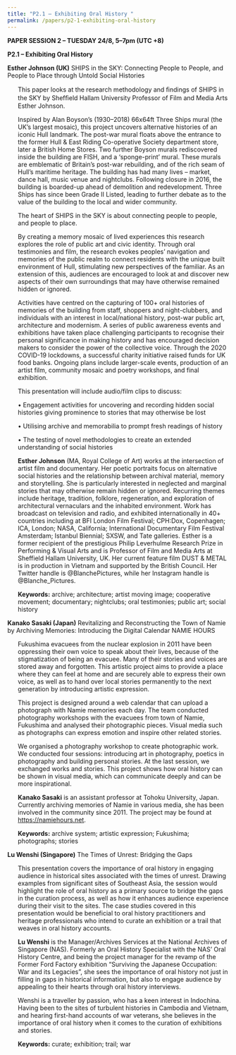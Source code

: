 ```yaml
---
title: "P2.1 – Exhibiting Oral History "
permalink: /papers/p2-1-exhibiting-oral-history
---
```


<b>PAPER SESSION 2 – TUESDAY 24/8, 5–7pm (UTC +8)</b>

<b>P2.1 – Exhibiting Oral History</b>

<b>Esther Johnson (UK)</b> SHIPS in the SKY: Connecting People to People, and People to Place through Untold Social Histories

<ul>This paper looks at the research methodology and ﬁndings of SHIPS in the SKY by Shefﬁeld Hallam University Professor of Film and Media Arts Esther Johnson.</ul> 

<ul>Inspired by Alan Boyson’s (1930–2018) 66x64ft Three Ships mural (the UK’s largest mosaic), this project uncovers alternative histories of an iconic Hull landmark. The post-war mural floats above the entrance to the former Hull & East Riding Co-operative Society department store, later a British Home Stores. Two further Boyson murals rediscovered inside the building are FISH, and a ‘sponge-print’ mural. These murals are emblematic of Britain’s post-war rebuilding, and of the rich seam of Hull’s maritime heritage. The building has had many lives – market, dance hall, music venue and nightclubs. Following closure in 2016, the building is boarded-up ahead of demolition and redevelopment. Three Ships has since been Grade II Listed, leading to further debate as to the value of the building to the local and wider community.</ul>

<ul>The heart of SHIPS in the SKY is about connecting people to people, and people to place.</ul> 

<ul>By creating a memory mosaic of lived experiences this research explores the role of public art and civic identity. Through oral testimonies and film, the research evokes peoples’ navigation and memories of the public realm to connect residents with the unique built environment of Hull, stimulating new perspectives of the familiar. As an extension of this, audiences are encouraged to look at and discover new aspects of their own surroundings that may have otherwise remained hidden or ignored.</ul> 

<ul>Activities have centred on the capturing of 100+ oral histories of memories of the building from staff, shoppers and night-clubbers, and individuals with an interest in local/national history, post-war public art, architecture and modernism. A series of public awareness events and exhibitions have taken place challenging participants to recognise their personal significance in making history and has encouraged decision makers to consider the power of the collective voice. Through the 2020 COVID-19 lockdowns, a successful charity initiative raised funds for UK food banks. Ongoing plans include larger-scale events, production of an artist film, community mosaic and poetry workshops, and final exhibition.</ul>

<ul>This presentation will include audio/film clips to discuss:</ul>

<ul>•	Engagement activities for uncovering and recording hidden social histories giving prominence to stories that may otherwise be lost</ul>

<ul>•	Utilising archive and memorabilia to prompt fresh readings of history</ul> 

<ul>•	The testing of novel methodologies to create an extended understanding of social histories</ul>

<ul><b>Esther Johnson</b> (MA, Royal College of Art) works at the intersection of artist film and documentary. Her poetic portraits focus on alternative social histories and the relationship between archival material, memory and storytelling. She is particularly interested in neglected and marginal stories that may otherwise remain hidden or ignored. Recurring themes include heritage, tradition, folklore, regeneration, and exploration of architectural vernaculars and the inhabited environment. Work has broadcast on television and radio, and exhibited internationally in 40+ countries including at BFI London Film Festival; CPH:Dox, Copenhagen; ICA, London; NASA, California; International Documentary Film Festival Amsterdam; Istanbul Biennial; SXSW, and Tate galleries. Esther is a former recipient of the prestigious Philip Leverhulme Research Prize in Performing & Visual Arts and is Professor of Film and Media Arts at Sheffield Hallam University, UK. Her current feature film DUST & METAL is in production in Vietnam and supported by the British Council. Her Twitter handle is @BlanchePictures, while her Instagram handle is @Blanche_Pictures.</ul>

<ul><b>Keywords:</b> archive; architecture; artist moving image; cooperative movement; documentary; nightclubs; oral testimonies; public art; social history</ul>

<b>Kanako Sasaki (Japan)</b> Revitalizing and Reconstructing the Town of Namie by Archiving Memories: Introducing the Digital Calendar NAMIE HOURS

<ul>Fukushima evacuees from the nuclear explosion in 2011 have been oppressing their own voice to speak about their lives, because of the stigmatization of being an evacuee. Many of their stories and voices are stored away and forgotten. This artistic project aims to provide a place where they can feel at home and are securely able to express their own voice, as well as to hand over local stories permanently to the next generation by introducing artistic expression.</ul> 

<ul>This project is designed around a web calendar that can upload a photograph with Namie memories each day. The team conducted photography workshops with the evacuees from town of Namie, Fukushima and analysed their photographic pieces. Visual media such as photographs can express emotion and inspire other related stories.</ul> 

<ul>We organised a photography workshop to create photographic work. We conducted four sessions: introducing art in photography, poetics in photography and building personal stories. At the last session, we exchanged works and stories. This project shows how oral history can be shown in visual media, which can communicate deeply and can be more inspirational.</ul> 

<ul><b>Kanako Sasaki</b> is an assistant professor at Tohoku University, Japan. Currently archiving memories of Namie in various media, she has been involved in the community since 2011. The project may be found at <a href="https://namiehours.net">https://namiehours.net</a>.</ul> 

<ul><b>Keywords:</b> archive system; artistic expression; Fukushima; photographs; stories</ul>

<b>Lu Wenshi (Singapore)</b> The Times of Unrest: Bridging the Gaps

<ul>This presentation covers the importance of oral history in engaging audience in historical sites associated with the times of unrest. Drawing examples from significant sites of Southeast Asia, the session would highlight the role of oral history as a primary source to bridge the gaps in the curation process, as well as how it enhances audience experience during their visit to the sites. The case studies covered in this presentation would be beneficial to oral history practitioners and heritage professionals who intend to curate an exhibition or a trail that weaves in oral history accounts.</ul>

<ul><b>Lu Wenshi</b> is the Manager/Archives Services at the National Archives of Singapore (NAS). Formerly an Oral History Specialist with the NAS’ Oral History Centre, and being the project manager for the revamp of the Former Ford Factory exhibition “Surviving the Japanese Occupation: War and its Legacies”, she sees the importance of oral history not just in filling in gaps in historical information, but also to engage audience by appealing to their hearts through oral history interviews.</ul> 

<ul>Wenshi is a traveller by passion, who has a keen interest in Indochina. Having been to the sites of turbulent histories in Cambodia and Vietnam, and hearing first-hand accounts of war veterans, she believes in the importance of oral history when it comes to the curation of exhibitions and stories.</ul>

  <ul><b>Keywords:</b> curate; exhibition; trail; war</ul>
